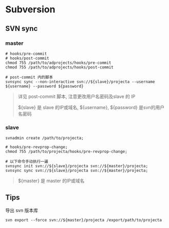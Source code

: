 Subversion
==========

SVN sync
--------

### master ###

    # hooks/pre-commit
    # hooks/post-commit
    chmod 755 /path/to/adprojects/hooks/pre-commit
    chmod 755 /path/to/adprojects/hooks/post-commit

    # post-commit 内的脚本
    svnsync sync --non-interactive svn://${slave}/projecta --username ${username} --password ${password}

> 详见 post-commit 脚本, 注意更改用户名密码及slave 的 IP
>
> ${slave} 是 slave 的IP或域名, ${username}, ${password} 是svn的用户名密码


### slave ###

    svnadmin create /path/to/projecta;

    # hooks/pre-revprop-change;
    chmod 755 /path/to/projecta/hooks/pre-revprop-change;

    # 以下命令手动执行一遍
    svnsync init svn://${slave}/projecta svn://${master}/projecta;
    svnsync sync svn://${slave}/projecta svn://${master}/projecta;

> ${master} 是 master 的IP或域名

Tips
----

导出 svn 版本库

    svn export --force svn://${master}/projecta /export/path/to/projecta